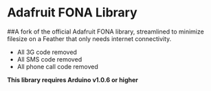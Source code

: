 # Adafruit FONA Library



##A fork of the official Adafruit FONA library, streamlined to minimize filesize on a Feather that only needs internet connectivity.

 * All 3G code removed
 * All SMS code removed
 * All phone call code removed


**This library requires Arduino v1.0.6 or higher**


